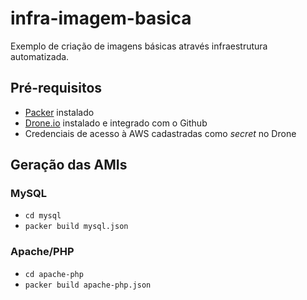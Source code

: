 # infra-imagem-basica
Exemplo de criação de imagens básicas através infraestrutura automatizada.

## Pré-requisitos
- [Packer](https://packer.io/) instalado
- [Drone.io](https://drone.io/) instalado e integrado com o Github
- Credenciais de acesso à AWS cadastradas como _secret_ no Drone

## Geração das AMIs

### MySQL
- `cd mysql`
- `packer build mysql.json`

### Apache/PHP
- `cd apache-php`
- `packer build apache-php.json`
